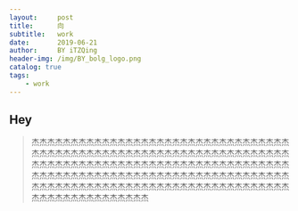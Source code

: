 ```yaml
---
layout:     post             
title:      向              
subtitle:   work
date:       2019-06-21
author:     BY iTZQing
header-img: /img/BY_bolg_logo.png
catalog: true
tags:
    - work
---
```


## Hey
>杰杰杰杰杰杰杰杰杰杰杰杰杰杰杰杰杰杰杰杰杰杰杰杰杰杰杰杰杰杰杰杰杰杰杰杰杰杰杰杰杰杰杰杰杰杰杰杰杰杰杰杰杰杰杰杰杰杰杰杰杰杰杰杰杰杰杰杰杰杰杰杰杰杰杰杰杰杰杰杰杰杰杰杰杰杰杰杰杰杰杰杰杰杰杰杰杰杰杰杰杰杰杰杰杰杰杰杰杰杰杰杰杰杰杰杰杰杰杰杰杰杰杰杰杰杰杰杰杰杰杰杰杰杰杰杰杰杰杰杰杰杰杰杰杰杰杰杰杰杰杰杰杰杰杰杰杰杰杰杰杰杰杰杰杰杰杰杰杰杰杰杰杰杰杰杰杰杰杰杰
